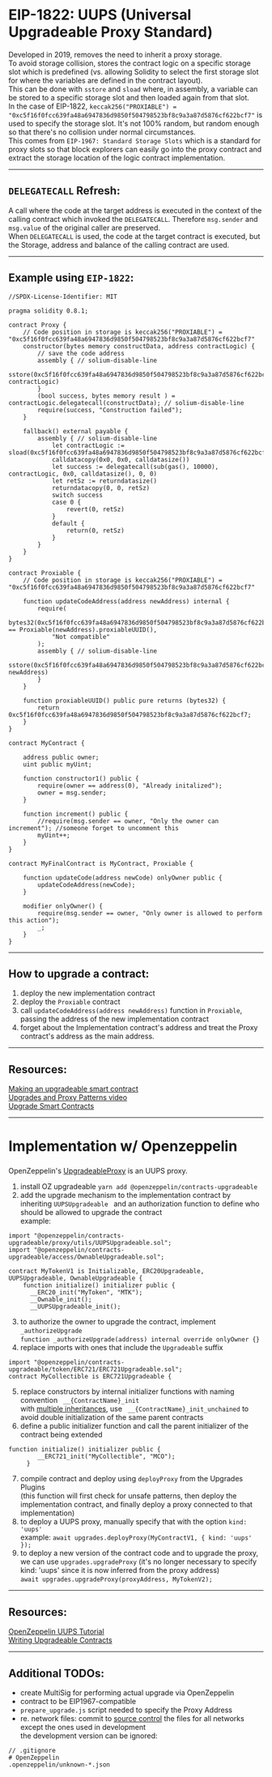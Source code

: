 

# EIP-1822: UUPS (Universal Upgradeable Proxy Standard)
Developed in 2019, removes the need to inherit a proxy storage.\
To avoid storage collision, stores the contract logic on a specific storage slot which is predefined (vs. allowing Solidity to select the first storage slot for where the variables are defined in the contract layout).\
This can be done with ```sstore``` and ```sload``` where, in assembly, a variable can be stored to a specific storage slot and then loaded again from that slot.\
In the case of EIP-1822, ```keccak256("PROXIABLE") = "0xc5f16f0fcc639fa48a6947836d9850f504798523bf8c9a3a87d5876cf622bcf7"``` is used to specify the storage slot. It's not 100% random, but random enough so that there's no collision under normal circumstances.\
This comes from ```EIP-1967: Standard Storage Slots``` which is a standard for proxy slots so that block explorers can easily go into the proxy contract and extract the storage location of the logic contract implementation.

---

## ```DELEGATECALL``` Refresh:
A call where the code at the target address is executed in the context of the calling contract which invoked the ```DELEGATECALL```. Therefore ```msg.sender``` and ```msg.value``` of the original caller are preserved.\
When ```DELEGATECALL``` is used, the code at the target contract is executed, but the Storage, address and balance of the calling contract are used.

---

## Example using ```EIP-1822```:
```
//SPDX-License-Identifier: MIT

pragma solidity 0.8.1;

contract Proxy {
    // Code position in storage is keccak256("PROXIABLE") = "0xc5f16f0fcc639fa48a6947836d9850f504798523bf8c9a3a87d5876cf622bcf7"
    constructor(bytes memory constructData, address contractLogic) {
        // save the code address
        assembly { // solium-disable-line
            sstore(0xc5f16f0fcc639fa48a6947836d9850f504798523bf8c9a3a87d5876cf622bcf7, contractLogic)
        }
        (bool success, bytes memory result ) = contractLogic.delegatecall(constructData); // solium-disable-line
        require(success, "Construction failed");
    }

    fallback() external payable {
        assembly { // solium-disable-line
            let contractLogic := sload(0xc5f16f0fcc639fa48a6947836d9850f504798523bf8c9a3a87d5876cf622bcf7)
            calldatacopy(0x0, 0x0, calldatasize())
            let success := delegatecall(sub(gas(), 10000), contractLogic, 0x0, calldatasize(), 0, 0)
            let retSz := returndatasize()
            returndatacopy(0, 0, retSz)
            switch success
            case 0 {
                revert(0, retSz)
            }
            default {
                return(0, retSz)
            }
        }
    }
}

contract Proxiable {
    // Code position in storage is keccak256("PROXIABLE") = "0xc5f16f0fcc639fa48a6947836d9850f504798523bf8c9a3a87d5876cf622bcf7"

    function updateCodeAddress(address newAddress) internal {
        require(
            bytes32(0xc5f16f0fcc639fa48a6947836d9850f504798523bf8c9a3a87d5876cf622bcf7) == Proxiable(newAddress).proxiableUUID(),
            "Not compatible"
        );
        assembly { // solium-disable-line
            sstore(0xc5f16f0fcc639fa48a6947836d9850f504798523bf8c9a3a87d5876cf622bcf7, newAddress)
        }
    }

    function proxiableUUID() public pure returns (bytes32) {
        return 0xc5f16f0fcc639fa48a6947836d9850f504798523bf8c9a3a87d5876cf622bcf7;
    }
}

contract MyContract {

    address public owner;
    uint public myUint;

    function constructor1() public {
        require(owner == address(0), "Already initalized");
        owner = msg.sender;
    }

    function increment() public {
        //require(msg.sender == owner, "Only the owner can increment"); //someone forget to uncomment this
        myUint++;
    }
}

contract MyFinalContract is MyContract, Proxiable {

    function updateCode(address newCode) onlyOwner public {
        updateCodeAddress(newCode);
    }

    modifier onlyOwner() {
        require(msg.sender == owner, "Only owner is allowed to perform this action");
        _;
    }
}

```

---

## How to upgrade a contract:
1. deploy the new implementation contract
2. deploy the ```Proxiable``` contract
3. call ```updateCodeAddress(address newAddress)``` function in ```Proxiable```, passing the address of the new implementation contract
4. forget about the Implementation contract's address and treat the Proxy contract's address as the main address.


---

## Resources:
[Making an upgradeable smart contract](https://hackernoon.com/how-to-make-smart-contracts-upgradable-2612e771d5a2)\
[Upgrades and Proxy Patterns video](https://www.youtube.com/watch?v=YpEm9Ki0qLE&t=1558s)\
[Upgrade Smart Contracts](https://ethereum-blockchain-developer.com/110-upgrade-smart-contracts/08-eip-1822-uups/)

---

# Implementation w/ Openzeppelin
###
OpenZeppelin's [UpgradeableProxy](https://github.com/OpenZeppelin/openzeppelin-contracts/issues/2421#issuecomment-786034967) is an UUPS proxy.

1. install OZ upgradeable ```yarn add @openzeppelin/contracts-upgradeable```
2. add the upgrade mechanism to the implementation contract by inheriting ```UUPSUpgradeable ``` and an authorization function to define who should be allowed to upgrade the contract\
example:
```
import "@openzeppelin/contracts-upgradeable/proxy/utils/UUPSUpgradeable.sol";
import "@openzeppelin/contracts-upgradeable/access/OwnableUpgradeable.sol";

contract MyTokenV1 is Initializable, ERC20Upgradeable, UUPSUpgradeable, OwnableUpgradeable {
    function initialize() initializer public {
      __ERC20_init("MyToken", "MTK");
      __Ownable_init();
      __UUPSUpgradeable_init();
```
3. to authorize the owner to upgrade the contract, implement ```_authorizeUpgrade```\
```function _authorizeUpgrade(address) internal override onlyOwner {}```
4. replace imports with ones that include the ```Upgradeable``` suffix
```
import "@openzeppelin/contracts-upgradeable/token/ERC721/ERC721Upgradeable.sol";
contract MyCollectible is ERC721Upgradeable {
```
5. replace constructors by internal initializer functions with naming convention ``` __{ContractName}_init```\
 with [multiple inheritances](https://docs.openzeppelin.com/contracts/4.x/upgradeable#multiple-inheritance), use ``` __{ContractName}_init_unchained``` to avoid double initialization of the same parent contracts
6. define a public initializer function and call the parent initializer of the contract being extended
```
function initialize() initializer public {
        __ERC721_init("MyCollectible", "MCO");
     }
```
7. compile contract and deploy using ```deployProxy``` from the Upgrades Plugins\
(this function will first check for unsafe patterns, then deploy the implementation contract, and finally deploy a proxy connected to that implementation)
8. to deploy a UUPS proxy, manually specify that with the option ```kind: 'uups'```\
example: ```await upgrades.deployProxy(MyContractV1, { kind: 'uups' });```
9. to deploy a new version of the contract code and to upgrade the proxy, we can use ```upgrades.upgradeProxy``` (it's no longer necessary to specify kind: 'uups' since it is now inferred from the proxy address)\
```await upgrades.upgradeProxy(proxyAddress, MyTokenV2);```

---

## Resources:
[OpenZeppelin UUPS Tutorial](https://forum.openzeppelin.com/t/uups-proxies-tutorial-solidity-javascript/7786)\
[Writing Upgradeable Contracts](https://docs.openzeppelin.com/upgrades-plugins/1.x/writing-upgradeable)

---

## Additional TODOs:
- create MultiSig for performing actual upgrade via OpenZeppelin
- contract to be EIP1967-compatible
- ```prepare_upgrade.js``` script needed to specify the Proxy Address
- re. network files: commit to [source control](https://docs.openzeppelin.com/upgrades-plugins/1.x/network-files) the files for all networks except the ones used in development\
the development version can be ignored:
```
// .gitignore
# OpenZeppelin
.openzeppelin/unknown-*.json
```